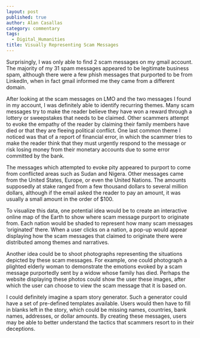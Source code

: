 ```yaml
---
layout: post
published: true
author: Alan Casallas
category: commentary
tags: 
  - Digital_Humanities
title: Visually Representing Scam Messages
---
```


Surprisingly, I was only able to find 2 scam messages on my gmail account. The majority of my 31 spam messages appeared to be legitimate business spam, although there were a few phish messages that purported to be from LinkedIn, when in fact gmail informed me they came from a different domain.

After looking at the scam messages on LMO and the two messages I found in my account, I was definitely able to identify recurring themes. Many scam messages try to make the reader believe they have won a reward through a lottery or sweepstakes that needs to be claimed. Other scammers attempt to evoke the empathy of the reader by claiming their family members have died or that they are fleeing political conflict. One last common theme I noticed was that of a report of financial error, in which the scammer tries to make the reader think that they must urgently respond to the message or risk losing money from their monetary accounts due to some error committed by the bank.

The messages which attempted to evoke pity appeared to purport to come from conflicted areas such as Sudan and Nigera. Other messages came from the United States, Europe, or even the United Nations. The amounts supposedly at stake ranged from a few thousand dollars to several million dollars, although if the email asked the reader to pay an amount, it was usually a small amount in the order of $100.

To visualize this data, one potential idea would be to create an interactive online map of the Earth to show where scam message purport to originate from. Each nation would be shaded to represent how many scam messages ‘originated’ there. When a user clicks on a nation, a pop-up would appear displaying how the scam messages that claimed to originate there were distributed among themes and narratives.

Another idea could be to shoot photographs representing the situations depicted by these scam messages. For example, one could photograph a plighted elderly woman to demonstrate the emotions evoked by a scam message purportedly sent by a widow whose family has died. Perhaps the website displaying these photos could show the user these images, after which the user can choose to view the scam message that it is based on.

I could definitely imagine a spam story generator. Such a generator could have a set of pre-defined templates available. Users would then have to fill in blanks left in the story, which could be missing names, countries, bank names, addresses, or dollar amounts. By creating these messages, users may be able to better understand the tactics that scammers resort to in their deceptions.

